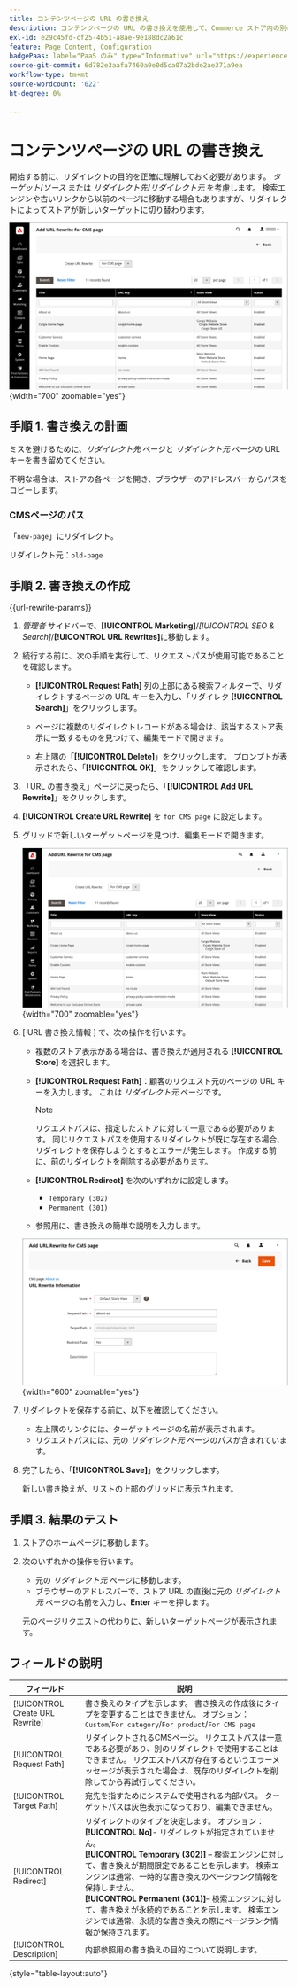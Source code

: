 ```yaml
---
title: コンテンツページの URL の書き換え
description: コンテンツページの URL の書き換えを使用して、Commerce ストア内の別のコンテンツページの URL にリンクをリダイレクトする方法を説明します。
exl-id: e29c45fd-cf25-4b51-a8ae-9e188dc2a61c
feature: Page Content, Configuration
badgePaas: label="PaaS のみ" type="Informative" url="https://experienceleague.adobe.com/ja/docs/commerce/user-guides/product-solutions" tooltip="Adobe Commerce on Cloud プロジェクト（Adobeが管理する PaaS インフラストラクチャ）およびオンプレミスプロジェクトにのみ適用されます。"
source-git-commit: 6d782e3aafa7460a0e0d5ca07a2bde2ae371a9ea
workflow-type: tm+mt
source-wordcount: '622'
ht-degree: 0%

---
```


# コンテンツページの URL の書き換え

開始する前に、リダイレクトの目的を正確に理解しておく必要があります。 _ターゲット_/_ソース_ または _リダイレクト先_/_リダイレクト元_ を考慮します。 検索エンジンや古いリンクから以前のページに移動する場合もありますが、リダイレクトによってストアが新しいターゲットに切り替わります。

![URL の書き換え – CMSページ ](./assets/url-rewrite-cms-page.png){width="700" zoomable="yes"}

## 手順 1. 書き換えの計画

ミスを避けるために、_リダイレクト先_ ページと _リダイレクト元_ ページの URL キーを書き留めてください。

不明な場合は、ストアの各ページを開き、ブラウザーのアドレスバーからパスをコピーします。

### CMSページのパス

「`new-page`」にリダイレクト。

リダイレクト元：`old-page`

## 手順 2. 書き換えの作成

{{url-rewrite-params}}

1. _管理者_ サイドバーで、**[!UICONTROL Marketing]**/_[!UICONTROL SEO & Search]_/**[!UICONTROL URL Rewrites]**&#x200B;に移動します。

1. 続行する前に、次の手順を実行して、リクエストパスが使用可能であることを確認します。

   - **[!UICONTROL Request Path]** 列の上部にある検索フィルターで、リダイレクトするページの URL キーを入力し、「リダイレク **[!UICONTROL Search]**」をクリックします。

   - ページに複数のリダイレクトレコードがある場合は、該当するストア表示に一致するものを見つけて、編集モードで開きます。

   - 右上隅の「**[!UICONTROL Delete]**」をクリックします。 プロンプトが表示されたら、「**[!UICONTROL OK]**」をクリックして確認します。

1. 「URL の書き換え」ページに戻ったら、「**[!UICONTROL Add URL Rewrite]**」をクリックします。

1. **[!UICONTROL Create URL Rewrite]** を `for CMS page` に設定します。

1. グリッドで新しいターゲットページを見つけ、編集モードで開きます。

   ![URL 書き換えの追加 – CMS ページの場合 ](./assets/url-rewrite-cms-page-add.png){width="700" zoomable="yes"}

1. [ URL 書き換え情報 ] で、次の操作を行います。

   - 複数のストア表示がある場合は、書き換えが適用される **[!UICONTROL Store]** を選択します。

   - **[!UICONTROL Request Path]**：顧客のリクエスト元のページの URL キーを入力します。 これは _リダイレクト元_ ページです。

     >[!NOTE]
     >
     >リクエストパスは、指定したストアに対して一意である必要があります。 同じリクエストパスを使用するリダイレクトが既に存在する場合、リダイレクトを保存しようとするとエラーが発生します。 作成する前に、前のリダイレクトを削除する必要があります。

   - **[!UICONTROL Redirect]** を次のいずれかに設定します。

      - `Temporary (302)`
      - `Permanent (301)`

   - 参照用に、書き換えの簡単な説明を入力します。

   ![URL 書き換え情報 ](./assets/url-rewrite-cms-page-information.png){width="600" zoomable="yes"}

1. リダイレクトを保存する前に、以下を確認してください。

   - 左上隅のリンクには、ターゲットページの名前が表示されます。
   - リクエストパスには、元の _リダイレクト元_ ページのパスが含まれています。

1. 完了したら、「**[!UICONTROL Save]**」をクリックします。

   新しい書き換えが、リストの上部のグリッドに表示されます。

## 手順 3. 結果のテスト

1. ストアのホームページに移動します。

1. 次のいずれかの操作を行います。

   - 元の _リダイレクト元_ ページに移動します。
   - ブラウザーのアドレスバーで、ストア URL の直後に元の _リダイレクト元_ ページの名前を入力し、**Enter** キーを押します。

   元のページリクエストの代わりに、新しいターゲットページが表示されます。

## フィールドの説明

| フィールド | 説明 |
|--- |--- |
| [!UICONTROL Create URL Rewrite] | 書き換えのタイプを示します。 書き換えの作成後にタイプを変更することはできません。 オプション：`Custom`/`For category`/`For product`/`For CMS page` |
| [!UICONTROL Request Path] | リダイレクトされるCMSページ。 リクエストパスは一意である必要があり、別のリダイレクトで使用することはできません。 リクエストパスが存在するというエラーメッセージが表示された場合は、既存のリダイレクトを削除してから再試行してください。 |
| [!UICONTROL Target Path] | 宛先を指すためにシステムで使用される内部パス。 ターゲットパスは灰色表示になっており、編集できません。 |
| [!UICONTROL Redirect] | リダイレクトのタイプを決定します。 オプション：<br/>**[!UICONTROL No]**- リダイレクトが指定されていません。<br/>**[!UICONTROL Temporary (302)]** – 検索エンジンに対して、書き換えが期間限定であることを示します。 検索エンジンは通常、一時的な書き換えのページランク情報を保持しません。 <br/>**[!UICONTROL Permanent (301)]**– 検索エンジンに対して、書き換えが永続的であることを示します。 検索エンジンでは通常、永続的な書き換えの際にページランク情報が保持されます。 |
| [!UICONTROL Description] | 内部参照用の書き換えの目的について説明します。 |

{style="table-layout:auto"}

